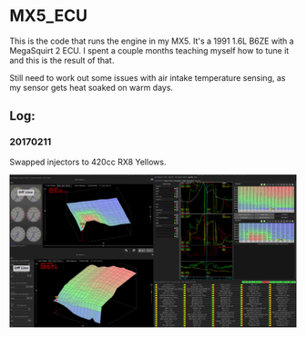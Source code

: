 # MX5_ECU

This is the code that runs the engine in my MX5. It's a 1991 1.6L B6ZE with a MegaSquirt 2 ECU. I spent a couple months teaching myself how to tune it and this is the result of that. 

Still need to work out some issues with air intake temperature sensing, as my sensor gets heat soaked on warm days. 


## Log:

### 20170211

Swapped injectors to 420cc RX8 Yellows.


![alt text](https://github.com/NickNothom/MX5_ECU/raw/master/projectCfg/plot.jpg "Logo Title Text 1")

